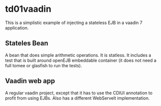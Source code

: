 # td01vaadin
This is a simplistic example of injecting a stateless EJB in a vaadin 7 application.

## Stateles Bean
A bean that does simple arithmetic operations. It is statless.
It includes a test that is built around openEJB embeddable container (it does not need a full tomee or glasfish to run the tests).

## Vaadin web app
A regular vaadin project, except that it has to use the CDIUI annotation to profit from using EJBs.
Also has a different WebServelt implementation.

